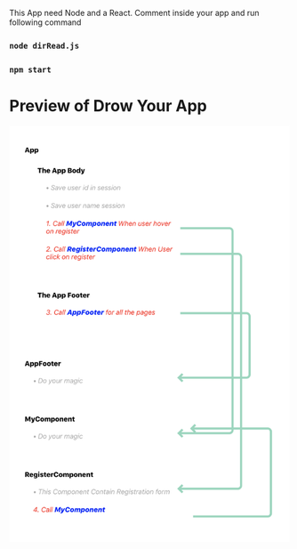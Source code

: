 This App need Node and a React. 
Comment inside your app and run following command

### `node dirRead.js`

### `npm start`

# Preview of Drow Your App
![Preview of Drow Your App](https://github.com/Jangwa/drow-your-react-app/blob/master/src/Drow.png)
